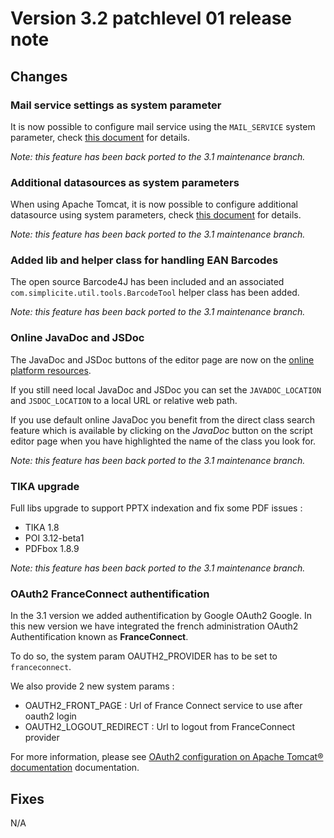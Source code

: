 Version 3.2 patchlevel 01 release note
======================================

Changes
-------

### Mail service settings as system parameter

It is now possible to configure mail service using the `MAIL_SERVICE` system parameter, check [this document](/lesson/docs/misc/email-howto) for details.

_Note: this feature has been back ported to the 3.1 maintenance branch._

### Additional datasources as system parameters

When using Apache Tomcat, it is now possible to configure additional datasource using system parameters, check [this document](/lesson/docs/misc/datasources-howto) for details.

_Note: this feature has been back ported to the 3.1 maintenance branch._

### Added lib and helper class for handling EAN Barcodes

The open source Barcode4J has been included and an associated `com.simplicite.util.tools.BarcodeTool` helper class has been added.

_Note: this feature has been back ported to the 3.1 maintenance branch._

### Online JavaDoc and JSDoc

The JavaDoc and JSDoc buttons of the editor page are now on the [online platform resources](https://platform.simplicite.io).

If you still need local JavaDoc and JSDoc you can set the `JAVADOC_LOCATION` and `JSDOC_LOCATION` to a local URL or relative web path.

If you use default online JavaDoc you benefit from the direct class search feature which is available by clicking on the _JavaDoc_ button
on the script editor page when you have highlighted the name of the class you look for.

_Note: this feature has been back ported to the 3.1 maintenance branch._

### TIKA upgrade

Full libs upgrade to support PPTX indexation and fix some PDF issues :
- TIKA 1.8
- POI 3.12-beta1
- PDFbox 1.8.9

_Note: this feature has been back ported to the 3.1 maintenance branch._

### OAuth2 FranceConnect authentification

In the 3.1 version we added authentification by Google OAuth2 Google. In this new version we have integrated the french administration OAuth2 Authentification known as **FranceConnect**.

To do so, the system param OAUTH2_PROVIDER has to be set to `franceconnect`.

We also provide 2 new system params : 
* OAUTH2_FRONT_PAGE : Url of France Connect service to use after oauth2 login
* OAUTH2_LOGOUT_REDIRECT : Url to logout from FranceConnect provider

For more information, please see [OAuth2 configuration on Apache Tomcat&reg; documentation](/lesson/docs/authentication/tomcat-oauth2) documentation.

Fixes
-----

N/A